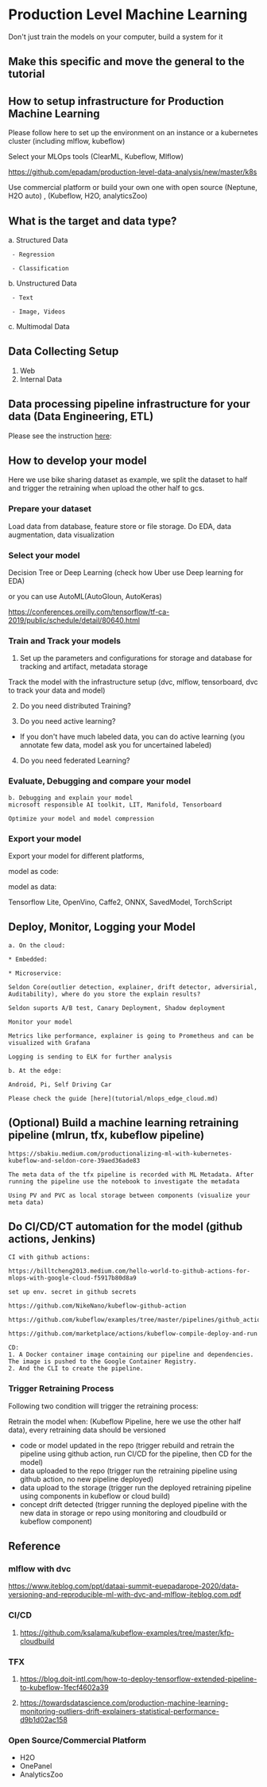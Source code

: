 # Production Level Machine Learning

Don't just train the models on your computer, build a system for it

## Make this specific and move the general to the tutorial

## How to setup infrastructure for Production Machine Learning

Please follow here to set up the environment on an instance or a kubernetes cluster (including mlflow, kubeflow)

Select your MLOps tools (ClearML, Kubeflow, Mlflow)

https://github.com/epadam/production-level-data-analysis/new/master/k8s

Use commercial platform or build your own one with open source
(Neptune, H2O auto) ,  (Kubeflow, H2O, analyticsZoo)

## What is the target and data type?

   a. Structured Data 
     
     - Regression

     - Classification
    
   b. Unstructured Data
      
     - Text

     - Image, Videos

   c. Multimodal Data
 
## Data Collecting Setup

1. Web
2. Internal Data

## Data processing pipeline infrastructure for your data (Data Engineering, ETL)

Please see the instruction [here](https://github.com/epadam/production-level-machine-learning/tree/master/Data_Engineering):

## How to develop your model

Here we use bike sharing dataset as example, we split the dataset to half and trigger the retraining when upload the other half to gcs. 

### Prepare your dataset

Load data from database, feature store or file storage. Do EDA, data augmentation, data visualization

### Select your model

Decision Tree or Deep Learning (check how Uber use Deep learning for EDA)

or you can use AutoML(AutoGloun, AutoKeras)

https://conferences.oreilly.com/tensorflow/tf-ca-2019/public/schedule/detail/80640.html

### Train and Track your models

1. Set up the parameters and configurations for storage and database for tracking and artifact, metadata storage

Track the model with the infrastructure setup (dvc, mlflow, tensorboard, dvc to track your data and model)

2. Do you need distributed Training?

3. Do you need active learning?

* If you don't have much labeled data, you can do active learning (you annotate few data, model ask you for uncertained labeled)

4. Do you need federated Learning?

### Evaluate, Debugging and compare your model
    
    b. Debugging and explain your model
    microsoft responsible AI toolkit, LIT, Manifold, Tensorboard
    
    Optimize your model and model compression

### Export your model

Export your model for different platforms, 

model as code:

model as data:

Tensorflow Lite, OpenVino, Caffe2, ONNX, SavedModel, TorchScript

## Deploy, Monitor, Logging your Model

    a. On the cloud:
    
    * Embedded:
    
    * Microservice:
    
    Seldon Core(outlier detection, explainer, drift detector, adversirial, Auditability), where do you store the explain results?
    
    Seldon suports A/B test, Canary Deployment, Shadow deployment
    
    Monitor your model
    
    Metrics like performance, explainer is going to Prometheus and can be visualized with Grafana
    
    Logging is sending to ELK for further analysis
    
    b. At the edge:
    
    Android, Pi, Self Driving Car
    
    Please check the guide [here](tutorial/mlops_edge_cloud.md)

## (Optional) Build a machine learning retraining pipeline (mlrun, tfx, kubeflow pipeline)
    
    https://sbakiu.medium.com/productionalizing-ml-with-kubernetes-kubeflow-and-seldon-core-39aed36ade83
    
    The meta data of the tfx pipeline is recorded with ML Metadata. After running the pipeline use the notebook to investigate the metadata
    
    Using PV and PVC as local storage between components (visualize your meta data)

## Do CI/CD/CT automation for the model (github actions, Jenkins)

    CI with github actions:

    https://billtcheng2013.medium.com/hello-world-to-github-actions-for-mlops-with-google-cloud-f5917b80d8a9

    set up env. secret in github secrets

    https://github.com/NikeNano/kubeflow-github-action

    https://github.com/kubeflow/examples/tree/master/pipelines/github_action

    https://github.com/marketplace/actions/kubeflow-compile-deploy-and-run
    
    CD:
    1. A Docker container image containing our pipeline and dependencies. The image is pushed to the Google Container Registry.
    2. And the CLI to create the pipeline.

### Trigger Retraining Process

Following two condition will trigger the retraining process:

Retrain the model when: (Kubeflow Pipeline, here we use the other half data), every retraining data should be versioned
 * code or model updated in the repo (trigger rebuild and retrain the pipeline using github action, run CI/CD for the pipeline, then CD for the model)
 * data uploaded to the repo (trigger run the retraining pipeline using github action, no new pipeline deployed)
 * data upload to the storage (trigger run the deployed retraining pipeline using components in kubeflow or cloud build)
 * concept drift detected (trigger running the deployed pipeline with the new data in storage or repo using monitoring and cloudbuild or kubeflow component)


## Reference

### mlflow with dvc

https://www.iteblog.com/ppt/dataai-summit-euepadarope-2020/data-versioning-and-reproducible-ml-with-dvc-and-mlflow-iteblog.com.pdf

### CI/CD

1. https://github.com/ksalama/kubeflow-examples/tree/master/kfp-cloudbuild

### TFX

1. https://blog.doit-intl.com/how-to-deploy-tensorflow-extended-pipeline-to-kubeflow-1fecf4602a39

2. https://towardsdatascience.com/production-machine-learning-monitoring-outliers-drift-explainers-statistical-performance-d9b1d02ac158

### Open Source/Commercial Platform

* H2O
* OnePanel
* AnalyticsZoo











